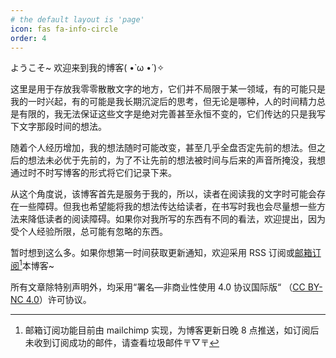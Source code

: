 ```yaml
---
# the default layout is 'page'
icon: fas fa-info-circle
order: 4
---
```


ようこそ~ 欢迎来到我的博客( •̀ ω •́ )✧

这里是用于存放我零零散散文字的地方，它们并不局限于某一领域，有的可能只是我的一时兴起，有的可能是我长期沉淀后的思考，但无论是哪种，人的时间精力总是有限的，我无法保证这些文字是绝对完善甚至永恒不变的，它们传达的只是我写下文字那段时间的想法。

随着个人经历增加，我的想法随时可能改变，甚至几乎全盘否定先前的想法。但之后的想法未必优于先前的，为了不让先前的想法被时间与后来的声音所掩没，我想通过时不时写博客的形式将它们记录下来。

从这个角度说，该博客首先是服务于我的，所以，读者在阅读我的文字时可能会存在一些障碍。但我也希望能将我的想法传达给读者，在书写时我也会尽量想一些方法来降低读者的阅读障碍。如果你对我所写的东西有不同的看法，欢迎提出，因为受个人经验所限，总可能有忽略的东西。

暂时想到这么多。如果你想第一时间获取更新通知，欢迎采用 RSS 订阅或[邮箱订阅](https://mailchi.mp/225c2d7a0bf1/kohis-blog)[^1]本博客~

[^1]: 邮箱订阅功能目前由 mailchimp 实现，为博客更新日晚 8 点推送，如订阅后未收到订阅成功的邮件，请查看垃圾邮件〒▽〒

所有文章除特别声明外，均采用“署名—非商业性使用 4.0 协议国际版“ （[CC BY-NC 4.0](https://www.creativecommons.org/licenses/by-nc/4.0/deed.zh-hans)）许可协议。